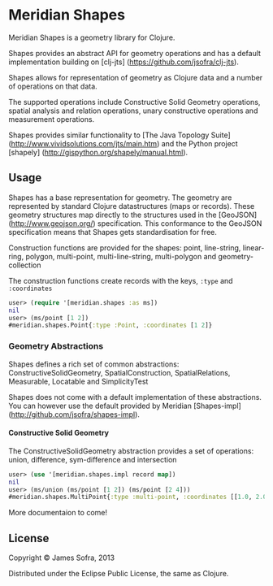 # Meridian Shapes

Meridian Shapes is a geometry library for Clojure.

Shapes provides an abstract API for geometry operations and has a default implementation building on [clj-jts] (https://github.com/jsofra/clj-jts).

Shapes allows for representation of geometry as Clojure data and a number of operations on that data.

The supported operations include Constructive Solid Geometry operations, spatial analysis and relation operations, unary constructive operations and measurement operations.


Shapes provides similar functionality to [The Java Topology Suite] (http://www.vividsolutions.com/jts/main.htm) and the Python project [shapely] (http://gispython.org/shapely/manual.html).

## Usage

Shapes has a base representation for geometry. The geometry are represented by standard Clojure datastructures (maps or records). These geometry structures map directly to the structures used in the [GeoJSON] (http://www.geojson.org/) specification. This conformance to the GeoJSON specification means that Shapes gets standardisation for free.


Construction functions are provided for the shapes:
point, line-string, linear-ring, polygon, multi-point, multi-line-string, multi-polygon and geometry-collection

The construction functions create records with the keys, `:type` and `:coordinates`

```clojure
user> (require '[meridian.shapes :as ms])
nil
user> (ms/point [1 2])
#meridian.shapes.Point{:type :Point, :coordinates [1 2]}
```

### Geometry Abstractions

Shapes defines a rich set of common abstractions:
ConstructiveSolidGeometry, SpatialConstruction, SpatialRelations, Measurable, Locatable and SimplicityTest

Shapes does not come with a default implementation of these abstractions. You can however use the default provided by Meridian [Shapes-impl] (http://github.com/jsofra/shapes-impl).

#### Constructive Solid Geometry
The ConstructiveSolidGeometry abstraction provides a set of operations:
union, difference, sym-difference and intersection

```clojure
user> (use '[meridian.shapes.impl record map])
nil
user> (ms/union (ms/point [1 2]) (ms/point [2 4]))
#meridian.shapes.MultiPoint{:type :multi-point, :coordinates [[1.0, 2.0] [2.0, 4.0]]}
```

More documentaion to come!

## License

Copyright © James Sofra, 2013

Distributed under the Eclipse Public License, the same as Clojure.

